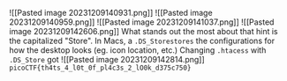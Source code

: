 
![[Pasted image 20231209140931.png]]
![[Pasted image 20231209140959.png]]
![[Pasted image 20231209141037.png]]
![[Pasted image 20231209142606.png]]
What stands out the most about that hint is the capitalized "Store". In Macs, a `.DS_Storestores` the configurations for how the desktop looks (eg. icon location, etc.) Changing `.htacess` with `.DS_Store` got
![[Pasted image 20231209142814.png]]
`picoCTF{th4ts_4_l0t_0f_pl4c3s_2_lO0k_d375c750}`